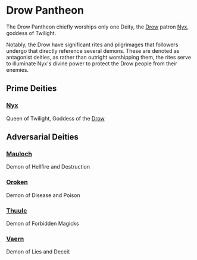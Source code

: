 # Drow Pantheon

The Drow Pantheon chiefly worships only one Deity, the [Drow](../../Player%20Characters/Ancenstries/The%20People%20of%20Mithrinia/Elves.md#Ash%20Elf%20(Drow)) patron [Nyx](Mithrinian%20Deities/Nyx.md), goddess of Twilight.

Notably, the Drow have significant rites and pilgrimages that followers undergo that directly reference several demons. These are denoted as antagonist deities, as rather than outright worshipping them, the rites serve to illuminate Nyx's divine power to protect the Drow people from their enemies.

## Prime Deities

### [Nyx](Mithrinian%20Deities/Nyx.md)

Queen of Twilight, Goddess of the [Drow](../../Player%20Characters/Ancenstries/The%20People%20of%20Mithrinia/Elves.md#Ash%20Elf%20(Drow))

## Adversarial Deities

### [Mauloch](Mithrinian%20Deities/Mauloch.md)

Demon of Hellfire and Destruction

### [Oroken](Mithrinian%20Deities/Oroken.md)

Demon of Disease and Poison

### [Thuulc](Mithrinian%20Deities/Thuulc.md)

Demon of Forbidden Magicks

### [Vaern](Mithrinian%20Deities/Vaern.md)

Demon of Lies and Deceit
